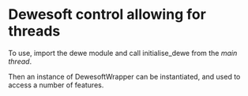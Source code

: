 # Dewesoft control allowing for threads 

To use, import the dewe module and call initialise_dewe from the *main thread*.

Then an instance of DewesoftWrapper can be instantiated, and used to access a number of features.
